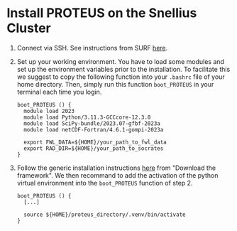 # Install PROTEUS on the Snellius Cluster

1. Connect via SSH. See instructions from SURF [here](https://servicedesk.surf.nl/wiki/display/WIKI/SSH+public-key+authentication).

2. Set up your working environment. You have to load some modules and set up the environment variables prior to the installation. To facilitate this we suggest to copy the following function into your `.bashrc` file of your home directory. Then, simply run this function `boot_PROTEUS` in your terminal each time you login.

    ```console
    boot_PROTEUS () {
      module load 2023
      module load Python/3.11.3-GCCcore-12.3.0
      module load SciPy-bundle/2023.07-gfbf-2023a
      module load netCDF-Fortran/4.6.1-gompi-2023a

      export FWL_DATA=${HOME}/your_path_to_fwl_data
      export RAD_DIR=${HOME}/your_path_to_socrates
    }
    ```

3. Follow the generic installation instructions [here](./installation.md) from "Download the framework". We then recommand to add the activation of the python virtual environment into the `boot_PROTEUS` function of step 2.

    ```console
    boot_PROTEUS () {
      [...]

      source ${HOME}/proteus_directory/.venv/bin/activate
    }
    ```
